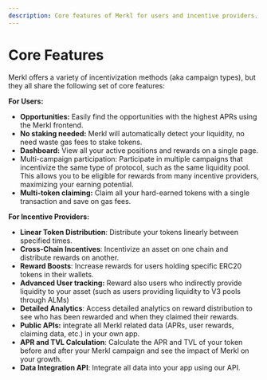 ```yaml
---
description: Core features of Merkl for users and incentive providers.
---
```


# Core Features

Merkl offers a variety of incentivization methods (aka campaign types), but they all share the following set of core features:

**For Users:**

* **Opportunities:** Easily find the opportunities with the highest APRs using the Merkl frontend.
* **No staking needed:** Merkl will automatically detect your liquidity, no need waste gas fees to stake tokens.
* **Dashboard:** View all your active positions and rewards on a single page.
* Multi-campaign participation: Participate in multiple campaigns that incentivize the same type of protocol, such as the same liquidity pool. This allows you to be eligible for rewards from many incentive providers, maximizing your earning potential.
* **Multi-token claiming:** Claim all your hard-earned tokens with a single transaction and save on gas fees.

**For Incentive Providers:**

* **Linear Token Distribution**: Distribute your tokens linearly between specified times.
* **Cross-Chain Incentives**: Incentivize an asset on one chain and distribute rewards on another.
* **Reward Boosts**: Increase rewards for users holding specific ERC20 tokens in their wallets.
* **Advanced User tracking:** Reward also users who indirectly provide liquidity to your asset (such as users providing liquidity to V3 pools through ALMs)&#x20;
* **Detailed Analytics**: Access detailed analytics on reward distribution to see who has been rewarded and when they claimed their rewards.
* **Public APIs:** integrate all Merkl related data (APRs, user rewards, claiming data, etc.) in your own app.
* **APR and TVL Calculation**: Calculate the APR and TVL of your token before and after your Merkl campaign and see the impact of Merkl on your growth.
* **Data Integration API**: Integrate all data into your app using our API.
